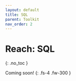 ```yaml
---
layout: default
title: SQL
parent: Toolkit
nav_order: 2
---
```


# Reach: SQL
{: .no_toc }

Coming soon!
{: .fs-4 .fw-300 }